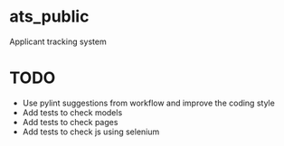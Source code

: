 # ats_public
Applicant tracking system

# TODO
- Use pylint suggestions from workflow and improve the coding style
- Add tests to check models
- Add tests to check pages
- Add tests to check js using selenium
